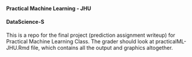 #### Practical Machine Learning - JHU
#### DataScience-S
This is a repo for the final project (prediction assignment writeup) for Practical Machine Learning Class.
The grader should look at practicalML-JHU.Rmd file, which contains all the output and graphics altogether.
